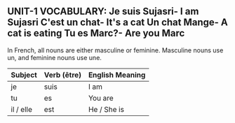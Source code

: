 UNIT-1 
VOCABULARY:
  Je suis Sujasri- I am Sujasri
  C'est un chat- It's a cat
  Un chat Mange- A cat is eating
  Tu es Marc?- Are you Marc
--------------------------------------  
In French, all nouns are either masculine or feminine. Masculine nouns use un, and feminine nouns use une.


| Subject    | Verb (être) | English Meaning |
|------------|-------------|-----------------|
| je         | suis        | I am            |
| tu         | es          | You are         |
| il / elle  | est         | He / She is     |


